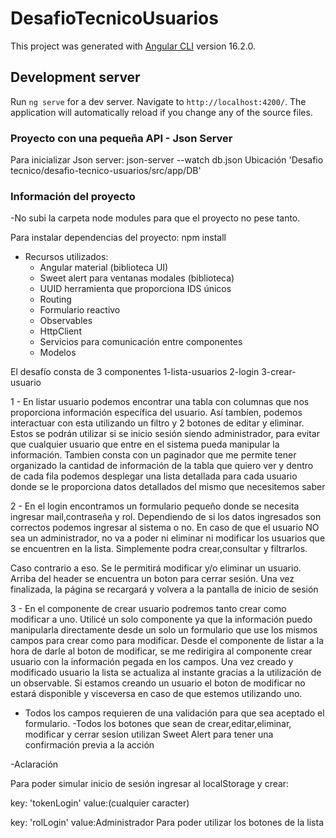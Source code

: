 # DesafioTecnicoUsuarios

This project was generated with [Angular CLI](https://github.com/angular/angular-cli) version 16.2.0.

## Development server

Run `ng serve` for a dev server. Navigate to `http://localhost:4200/`. The application will automatically reload if you change any of the source files.

### Proyecto con una pequeña API - Json Server

Para inicializar Json server:
    json-server --watch db.json
Ubicación 'Desafio tecnico/desafio-tecnico-usuarios/src/app/DB'

### Información del proyecto

-No subi la carpeta node modules para que el proyecto no pese tanto. 

Para instalar dependencias del proyecto: npm install


- Recursos utilizados: 
    - Angular material (biblioteca UI)
    - Sweet alert para ventanas modales (biblioteca)
    - UUID herramienta que proporciona IDS únicos
    - Routing
    - Formulario reactivo
    - Observables 
    - HttpClient
    - Servicios para comunicación entre componentes
    - Modelos

El desafío consta de 3 componentes 
    1-lista-usuarios
    2-login
    3-crear-usuario

1 - En listar usuario podemos encontrar una tabla con columnas que nos proporciona información específica del usuario. Así tambíen, podemos interactuar con esta utilizando un filtro y 2 botones de editar y eliminar. Estos se podrán utilizar si se inicio sesión siendo administrador, para evitar que cualquier usuario que entre en el sistema pueda manipular la información. Tambien consta con un paginador que me permite tener organizado la cantidad de información de la tabla que quiero ver y dentro de cada fila podemos desplegar una lista detallada para cada usuario donde se le proporciona datos detallados del mismo que necesitemos saber

2 - En el login encontramos un formulario pequeño donde se necesita ingresar mail,contraseña y rol. Dependiendo de si los datos ingresados son correctos podemos ingresar al sistema o no. En caso de que el usuario NO sea un administrador, no va a poder ni eliminar ni modificar los usuarios que se encuentren en la lista. Simplemente podra crear,consultar y filtrarlos.

Caso contrario a eso. Se le permitirá modificar y/o eliminar un usuario. Arriba del header se encuentra un boton para cerrar sesión. Una vez finalizada, la página se recargará y volvera a la pantalla de inicio de sesión

3 - En el componente de crear usuario podremos tanto crear como modificar a uno. Utilicé un solo componente ya que la información puedo manipularla directamente desde un solo un formulario que use los mismos campos para crear como para modificar. Desde el componente de listar a la hora de darle al boton de modificar, se me redirigira al componente crear usuario con la información pegada en los campos. Una vez creado y modificado usuario la lista se actualiza al instante gracias a la utilización de un observable. Si estamos creando un usuario el boton de modificar no estará disponible y visceversa en caso de que estemos utilizando uno. 

- Todos los campos requieren de una validación para que sea aceptado el formulario.
-Todos los botones que sean de crear,editar,eliminar, modificar y cerrar sesíon utilizan Sweet Alert para tener una confirmación previa a la acción

-Aclaración

Para poder simular inicio de sesión ingresar al localStorage y crear:

key: 'tokenLogin' value:(cualquier caracter)

key: 'rolLogin' value:Administrador 
Para poder utilizar los botones de la lista
